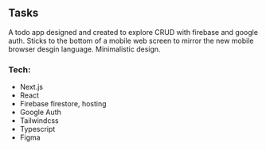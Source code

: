 ## Tasks

A todo app designed and created to explore CRUD with firebase and google auth. Sticks to the bottom of a mobile web screen to mirror the new mobile browser desgin language. Minimalistic design.

### Tech:
- Next.js
- React
- Firebase firestore, hosting
- Google Auth
- Tailwindcss
- Typescript
- Figma
